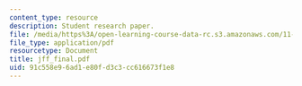 ```yaml
---
content_type: resource
description: Student research paper.
file: /media/https%3A/open-learning-course-data-rc.s3.amazonaws.com/11-941-use-of-joint-fact-finding-in-science-intensive-policy-disputes-part-i-fall-2003/91c558e96ad1e80fd3c3cc616673f1e8_jff_final.pdf
file_type: application/pdf
resourcetype: Document
title: jff_final.pdf
uid: 91c558e9-6ad1-e80f-d3c3-cc616673f1e8
---
```

